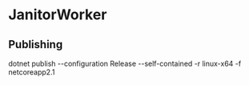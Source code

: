 ﻿# JanitorWorker

## Publishing

dotnet publish --configuration Release --self-contained -r linux-x64 -f netcoreapp2.1
